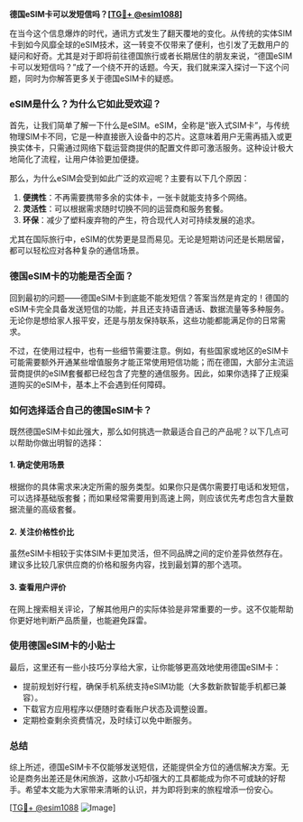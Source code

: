 **德国eSIM卡可以发短信吗？[[TG💪+ @esim1088](https://t.me/s/esim1088)]**

在当今这个信息爆炸的时代，通讯方式发生了翻天覆地的变化。从传统的实体SIM卡到如今风靡全球的eSIM技术，这一转变不仅带来了便利，也引发了无数用户的疑问和好奇。尤其是对于即将前往德国旅行或者长期居住的朋友来说，“德国eSIM卡可以发短信吗？”成了一个绕不开的话题。今天，我们就来深入探讨一下这个问题，同时为你解答更多关于德国eSIM卡的疑惑。

### eSIM是什么？为什么它如此受欢迎？

首先，让我们简单了解一下什么是eSIM。eSIM，全称是“嵌入式SIM卡”，与传统物理SIM卡不同，它是一种直接嵌入设备中的芯片。这意味着用户无需再插入或更换实体卡，只需通过网络下载运营商提供的配置文件即可激活服务。这种设计极大地简化了流程，让用户体验更加便捷。

那么，为什么eSIM会受到如此广泛的欢迎呢？主要有以下几个原因：

1. **便携性**：不再需要携带多余的实体卡，一张卡就能支持多个网络。
2. **灵活性**：可以根据需求随时切换不同的运营商和服务套餐。
3. **环保**：减少了塑料废弃物的产生，符合现代人对可持续发展的追求。

尤其在国际旅行中，eSIM的优势更是显而易见。无论是短期访问还是长期居留，都可以轻松应对各种复杂的通信场景。

### 德国eSIM卡的功能是否全面？

回到最初的问题——德国eSIM卡到底能不能发短信？答案当然是肯定的！德国的eSIM卡完全具备发送短信的功能，并且还支持语音通话、数据流量等多种服务。无论你是想给家人报平安，还是与朋友保持联系，这些功能都能满足你的日常需求。

不过，在使用过程中，也有一些细节需要注意。例如，有些国家或地区的eSIM卡可能需要额外开通某些增值服务才能正常使用短信功能；而在德国，大部分主流运营商提供的eSIM套餐都已经包含了完整的通信服务。因此，如果你选择了正规渠道购买的eSIM卡，基本上不会遇到任何障碍。

### 如何选择适合自己的德国eSIM卡？

既然德国eSIM卡如此强大，那么如何挑选一款最适合自己的产品呢？以下几点可以帮助你做出明智的选择：

#### 1. 确定使用场景
根据你的具体需求来决定所需的服务类型。如果你只是偶尔需要打电话和发短信，可以选择基础版套餐；而如果经常需要用到高速上网，则应该优先考虑包含大量数据流量的高级套餐。

#### 2. 关注价格性价比
虽然eSIM卡相较于实体SIM卡更加灵活，但不同品牌之间的定价差异依然存在。建议多比较几家供应商的价格和服务内容，找到最划算的那个选项。

#### 3. 查看用户评价
在网上搜索相关评论，了解其他用户的实际体验是非常重要的一步。这不仅能帮助你更好地判断产品质量，也能避免踩雷。

### 使用德国eSIM卡的小贴士

最后，这里还有一些小技巧分享给大家，让你能够更高效地使用德国eSIM卡：

- 提前规划好行程，确保手机系统支持eSIM功能（大多数新款智能手机都已兼容）。
- 下载官方应用程序以便随时查看账户状态及调整设置。
- 定期检查剩余资费情况，及时续订以免中断服务。

### 总结

综上所述，德国eSIM卡不仅能够发送短信，还能提供全方位的通信解决方案。无论是商务出差还是休闲旅游，这款小巧却强大的工具都能成为你不可或缺的好帮手。希望本文能为大家带来清晰的认识，并为即将到来的旅程增添一份安心。

[[TG💪+ @esim1088](https://t.me/s/esim1088) ![Image](https://i.postimg.cc/4NQfJmqS/Snipaste-2025-05-13-00-14-12.png)]